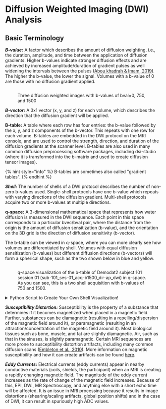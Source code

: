 # Diffusion Weighted Imaging (DWI) Analysis

## Basic Terminology

_**B-value:**_ A factor which describes the amount of diffusion weighting, i.e., the duration, amplitude, and time between the application of diffusion gradients. Higher b-values indicate stronger diffusion effects and are achieved by increased amplitude/duration of gradient pulses as well widening the intervals between the pulses ([Abou khadrah & Imam, 2019](https://ejrnm.springeropen.com/articles/10.1186/s43055-019-0054-3)). The higher the b-value, the lower the signal. Volumes with a b-value of 0 are those with no diffusion gradient applied.&#x20;

<figure><img src="../../.gitbook/assets/Screenshot 2024-06-14 at 2.07.27 PM (1).png" alt=""><figcaption><p>Three diffusion weighted images with b-values of bval=0, 750, and 1500</p></figcaption></figure>

_**B-vector:**_ A 3x1 vector (x, y, and z) for each volume, which describes the direction that the diffusion gradient will be applied.&#x20;

**B-table:** A table where each row has four entries: the b-value followed by the x, y, and z components of the b-vector. This repeats with one row for each volume. B-tables are embedded in the DWI protocol on the MRI console, and are used to control the strength, direction, and duration of the diffusion gradients at the scanner level. B-tables are also used in many common diffusion preprocessing software packages, including dsi-studio (where it is transformed into the b-matrix and used to create diffusion tensor images).&#x20;

{% hint style="info" %}
B-tables are sometimes also called "gradient tables".
{% endhint %}

_**Shell:**_ The number of shells of a DWI protocol describes the number of non-zero b-values used. Single-shell protocols have one b-value which repeats with varying directions of the diffusion gradient. Multi-shell protocols acquire two or more b-values at multiple directions.&#x20;

**q-space:** A 3-dimensional mathematical space that represents how water diffusion is measured in the DWI sequence. Each point in this space corresponds to a particular bvec/bval pair, where the distance from the origin is the amount of diffusion sensitization (b-value), and the orientation on the 3D grid is the direction of diffusion sensitivity (b-vector).&#x20;

The b-table can be viewed in q-space, where you can more clearly see how volumes are differentiated by shell. Volumes with equal diffusion sensitization (b-values) but different diffusion directions (b-vectors) will form a spherical shape, such as the two shown below in blue and yellow:&#x20;

<figure><img src="../../.gitbook/assets/Screenshot 2025-07-15 at 4.37.33 PM.png" alt=""><figcaption><p>q-space visualization of the b-table of Demodat2 subject 101 session 01 (sub-101_ses-01_acq-b1500_dir-ap_dwi) in q-space. As you can see, this is a two shell acquisition with b-values of 750 and 1500. </p></figcaption></figure>

<details>

<summary>Python Script to Create Your Own Shell Visualization!</summary>

Here is the script used to create the graph shown above. It can be used to make a map of q-space with your own b-table data. All you have to do is add the path and filenames to your own .bvec and .bval data in the first section of code.&#x20;

```python
import numpy as np
import matplotlib.pyplot as plt

# ===== Load bvals and bvecs =====
bvals = np.loadtxt('your_file.bval')  # Replace with your actual file
bvecs = np.loadtxt('your_file.bvec')

# Ensure there are 3 bvec values per volume 
if bvecs.shape[0] != 3:
    bvecs = bvecs.T

# ===== Compute q-space vectors (√bval * bvec) =====
q_vectors = bvecs * np.sqrt(bvals)

# ===== Plot =====
fig = plt.figure(figsize=(8, 8))
ax = fig.add_subplot(111, projection='3d')

# Use colormap based on actual b-value
sc = ax.scatter(
    # 0=X, 1=Y, and 2=Z gradient directions
    q_vectors[0], q_vectors[1], q_vectors[2],
    c=bvals,
    cmap='viridis',
    s=40,
    alpha=0.85
)

# Add colorbar to show b-value scale
cb = plt.colorbar(sc, ax=ax, pad=0.1)
cb.set_label('b-value (s/mm²)', fontsize=12)

# Formatting
ax.set_title('Q-space Shells from Original b-values', fontsize=14)
ax.set_xlabel('X')
ax.set_ylabel('Y')
ax.set_zlabel('Z')
ax.set_box_aspect([1, 1, 1])
ax.grid(True)

plt.tight_layout()
plt.show()

```

</details>

_**Susceptibility Distortion:**_ Susceptibility is the property of a substance that determines if it becomes magnetized when placed in a magnetic field. Further, substances can be diamagnetic (resulting in a repelling/dispersion of the magnetic field around it), or paramagnetic (resulting in an attraction/concentration of the magnetic field around it). Most biological tissues such as bone, muscle, and fat are slightly diamagnetic. Air, such as that in the sinuses, is slightly paramagnetic. Certain MRI sequences are more prone to susceptibility distortion artifacts, including many common diffusion scans ([Embleton et al., 2010](https://pmc.ncbi.nlm.nih.gov/articles/PMC6870737/)). More information on magnetic susceptibility and how it can create artifacts can be found [here](https://mriquestions.com/susceptibility-artifact.html).&#x20;

_**Eddy Currents:**_ Electrical currents (eddy currents) appear in nearby conductive materials (coils, shields, the participant) when an MRI is creating a rapidly changing magnetic field. The magnitude of the eddy current increases as the rate of change of the magnetic field increases. Because of this, EPI, DWI, MR Spectroscopy, and anything else with a short echo time will be affected. It is an issue in MRI processing because it results in image distortions (shearing/scaling artifacts, global position shifts) and in the case of DWI, it can result in spuriously high ADC values.&#x20;
